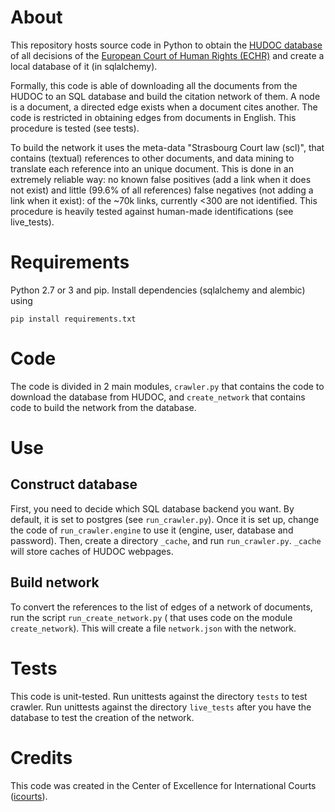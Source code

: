 # About
This repository hosts source code in Python to obtain the [HUDOC database](http://hudoc.echr.coe.int) of all decisions of the 
[European Court of Human Rights (ECHR)](http://www.echr.coe.int/Pages/home.aspx?p=home) 
and create a local database of it (in sqlalchemy).

Formally, this code is able of downloading all the documents from the HUDOC to an SQL database and 
build the citation network of them. A node is a document, a directed edge exists when a document cites another.
The code is restricted in obtaining edges from documents in English.
This procedure is tested (see tests).

To build the network it uses the meta-data "Strasbourg Court law (scl)", 
that contains (textual) references to other documents, and data mining to translate each reference into an unique document.
This is done in an extremely reliable way: no known 
false positives (add a link when it does not exist) and little (99.6% of all references) 
false negatives (not adding a link when it exist): of the ~70k links, currently <300 are not identified.
This procedure is heavily tested against human-made identifications (see live_tests). 

# Requirements
Python 2.7 or 3 and pip. Install dependencies (sqlalchemy and alembic) using

    pip install requirements.txt

# Code
The code is divided in 2 main modules, `crawler.py` that contains the code to download the database from HUDOC,
and `create_network` that contains code to build the network from the database.

# Use

## Construct database
First, you need to decide which SQL database backend you want.
By default, it is set to postgres (see `run_crawler.py`). Once it is set up, change the code 
of `run_crawler.engine` to use it (engine, user, database and password). 
Then, create a directory `_cache`, and run `run_crawler.py`. `_cache` will store caches of HUDOC webpages.

## Build network
To convert the references to the list of edges of a network of documents, run the script `run_create_network.py` (
that uses code on the module `create_network`). This will create a file `network.json` with the network. 

# Tests
This code is unit-tested. Run unittests against the directory `tests` to test crawler.
Run unittests against the directory `live_tests` after you have the database to test the creation of the network.

# Credits
This code was created in the Center of Excellence for International Courts ([icourts](http://jura.ku.dk/icourts/)). 
